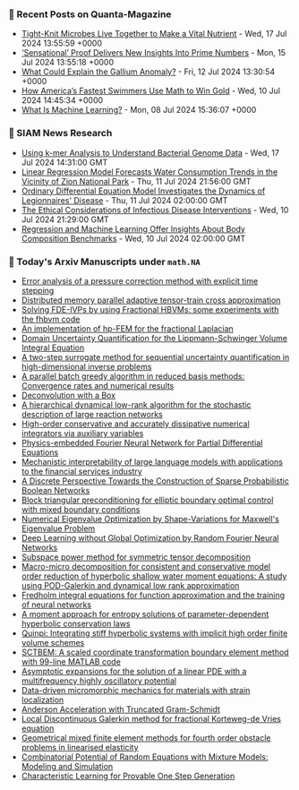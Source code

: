 ### 📝 Recent Posts on Quanta-Magazine
<!-- quanta starts -->
* <a href="https://www.quantamagazine.org/tight-knit-microbes-live-together-to-make-a-vital-nutrient-20240717/">Tight-Knit Microbes Live Together to Make a Vital Nutrient</a> - Wed, 17 Jul 2024 13:55:59 +0000
* <a href="https://www.quantamagazine.org/sensational-proof-delivers-new-insights-into-prime-numbers-20240715/">‘Sensational’ Proof Delivers New Insights Into Prime Numbers</a> - Mon, 15 Jul 2024 13:55:18 +0000
* <a href="https://www.quantamagazine.org/what-could-explain-the-gallium-anomaly-20240712/">What Could Explain the Gallium Anomaly?</a> - Fri, 12 Jul 2024 13:30:54 +0000
* <a href="https://www.quantamagazine.org/how-americas-fastest-swimmers-use-math-to-win-gold-20240710/">How America’s Fastest Swimmers Use Math to Win Gold</a> - Wed, 10 Jul 2024 14:45:34 +0000
* <a href="https://www.quantamagazine.org/what-is-machine-learning-20240708/">What Is Machine Learning?</a> - Mon, 08 Jul 2024 15:36:07 +0000
<!-- quanta ends -->

### 📝 SIAM News Research
<!-- siam-news starts -->
* <a href="https://sinews.siam.org/Details-Page/using-k-mer-analysis-to-understand-bacterial-genome-data">Using k-mer Analysis to Understand Bacterial Genome Data</a> - Wed, 17 Jul 2024 14:31:00 GMT
* <a href="https://sinews.siam.org/Details-Page/linear-regression-model-forecasts-water-consumption-trends-in-the-vicinity-of-zion-national-park">Linear Regression Model Forecasts Water Consumption Trends in the Vicinity of Zion National Park</a> - Thu, 11 Jul 2024 21:56:00 GMT
* <a href="https://sinews.siam.org/Details-Page/ordinary-differential-equation-model-investigates-the-dynamics-of-legionnaires-disease">Ordinary Differential Equation Model Investigates the Dynamics of Legionnaires' Disease</a> - Thu, 11 Jul 2024 02:00:00 GMT
* <a href="https://sinews.siam.org/Details-Page/the-ethical-considerations-of-infectious-disease-interventions">The Ethical Considerations of Infectious Disease Interventions</a> - Wed, 10 Jul 2024 21:29:00 GMT
* <a href="https://sinews.siam.org/Details-Page/regression-and-machine-learning-offer-insights-about-body-composition-benchmarks">Regression and Machine Learning Offer Insights About Body Composition Benchmarks</a> - Wed, 10 Jul 2024 02:00:00 GMT
<!-- siam-news ends -->

### 📝 Today's Arxiv Manuscripts under ``math.NA``
<!-- arxiv-math-na starts -->
* <a href="https://arxiv.org/abs/2407.11159">Error analysis of a pressure correction method with explicit time stepping</a>
* <a href="https://arxiv.org/abs/2407.11290">Distributed memory parallel adaptive tensor-train cross approximation</a>
* <a href="https://arxiv.org/abs/2407.11460">Solving FDE-IVPs by using Fractional HBVMs: some experiments with the fhbvm code</a>
* <a href="https://arxiv.org/abs/2407.11482">An implementation of hp-FEM for the fractional Laplacian</a>
* <a href="https://arxiv.org/abs/2407.11512">Domain Uncertainty Quantification for the Lippmann-Schwinger Volume Integral Equation</a>
* <a href="https://arxiv.org/abs/2407.11600">A two-step surrogate method for sequential uncertainty quantification in high-dimensional inverse problems</a>
* <a href="https://arxiv.org/abs/2407.11631">A parallel batch greedy algorithm in reduced basis methods: Convergence rates and numerical results</a>
* <a href="https://arxiv.org/abs/2407.11685">Deconvolution with a Box</a>
* <a href="https://arxiv.org/abs/2407.11792">A hierarchical dynamical low-rank algorithm for the stochastic description of large reaction networks</a>
* <a href="https://arxiv.org/abs/2407.11904">High-order conservative and accurately dissipative numerical integrators via auxiliary variables</a>
* <a href="https://arxiv.org/abs/2407.11158">Physics-embedded Fourier Neural Network for Partial Differential Equations</a>
* <a href="https://arxiv.org/abs/2407.11215">Mechanistic interpretability of large language models with applications to the financial services industry</a>
* <a href="https://arxiv.org/abs/2407.11543">A Discrete Perspective Towards the Construction of Sparse Probabilistic Boolean Networks</a>
* <a href="https://arxiv.org/abs/2407.11628">Block triangular preconditioning for elliptic boundary optimal control with mixed boundary conditions</a>
* <a href="https://arxiv.org/abs/2407.11703">Numerical Eigenvalue Optimization by Shape-Variations for Maxwell's Eigenvalue Problem</a>
* <a href="https://arxiv.org/abs/2407.11894">Deep Learning without Global Optimization by Random Fourier Neural Networks</a>
* <a href="https://arxiv.org/abs/1912.04007">Subspace power method for symmetric tensor decomposition</a>
* <a href="https://arxiv.org/abs/2302.01391">Macro-micro decomposition for consistent and conservative model order reduction of hyperbolic shallow water moment equations: A study using POD-Galerkin and dynamical low rank approximation</a>
* <a href="https://arxiv.org/abs/2303.05262">Fredholm integral equations for function approximation and the training of neural networks</a>
* <a href="https://arxiv.org/abs/2307.10043">A moment approach for entropy solutions of parameter-dependent hyperbolic conservation laws</a>
* <a href="https://arxiv.org/abs/2307.14685">Quinpi: Integrating stiff hyperbolic systems with implicit high order finite volume schemes</a>
* <a href="https://arxiv.org/abs/2308.07681">SCTBEM: A scaled coordinate transformation boundary element method with 99-line MATLAB code</a>
* <a href="https://arxiv.org/abs/2310.14650">Asymptotic expansions for the solution of a linear PDE with a multifrequency highly oscillatory potential</a>
* <a href="https://arxiv.org/abs/2402.15966">Data-driven micromorphic mechanics for materials with strain localization</a>
* <a href="https://arxiv.org/abs/2403.14961">Anderson Acceleration with Truncated Gram-Schmidt</a>
* <a href="https://arxiv.org/abs/2404.18069">Local Discontinuous Galerkin method for fractional Korteweg-de Vries equation</a>
* <a href="https://arxiv.org/abs/2405.20338">Geometrical mixed finite element methods for fourth order obstacle problems in linearised elasticity</a>
* <a href="https://arxiv.org/abs/2403.20152">Combinatorial Potential of Random Equations with Mixture Models: Modeling and Simulation</a>
* <a href="https://arxiv.org/abs/2405.05512">Characteristic Learning for Provable One Step Generation</a>
<!-- arxiv-math-na ends -->

